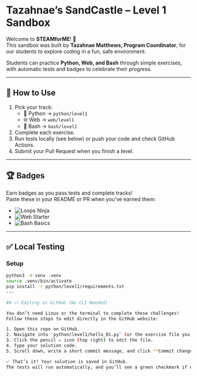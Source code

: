 # Tazahnae’s SandCastle – Level 1 Sandbox

Welcome to **STEAMforME**! 🎉  
This sandbox was built by **Tazahnae Matthews, Program Coordinator**, for our students to explore coding in a fun, safe environment.  

Students can practice **Python, Web, and Bash** through simple exercises, with automatic tests and badges to celebrate their progress.

---

## 🚀 How to Use
1. Pick your track:
   - 🐍 Python → `python/level1`
   - 🌐 Web → `web/level1`
   - 🐚 Bash → `bash/level1`
2. Complete each exercise.
3. Run tests locally (see below) or push your code and check GitHub Actions.
4. Submit your Pull Request when you finish a level.

---

## 🏆 Badges
Earn badges as you pass tests and complete tracks!  
Paste these in your README or PR when you’ve earned them:

- ![Loops Ninja](https://img.shields.io/badge/Python-Loops%20Ninja-blue)  
- ![Web Starter](https://img.shields.io/badge/Web-Starter-green)  
- ![Bash Basics](https://img.shields.io/badge/Bash-Basics-yellow)  

---

## ✅ Local Testing
### Setup
```bash
python3 -m venv .venv
source .venv/bin/activate
pip install -r python/level1/requirements.txt
---

## ✏️ Editing in GitHub (No CLI Needed)

You don’t need Linux or the terminal to complete these challenges!  
Follow these steps to edit directly in the GitHub website:

1. Open this repo on GitHub.  
2. Navigate into `python/level1/hello_01.py` (or the exercise file you want).  
3. Click the pencil ✏️ icon (top right) to edit the file.  
4. Type your solution code.  
5. Scroll down, write a short commit message, and click **Commit changes**.  

✅ That’s it! Your solution is saved in GitHub.  
The tests will run automatically, and you’ll see a green checkmark if everything passes.

